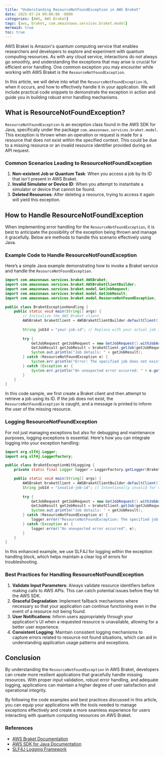 ```yaml
---
title: "Understanding ResourceNotFoundException in AWS Braket"
date: 2025-07-24 09:00:00 -0000
categories: [AWS, AWS Braket]
tags: [aws, braket, com.amazonaws.services.braket.model]
mermaid: true
toc: true
---
```



AWS Braket is Amazon's quantum computing service that enables researchers and developers to explore and experiment with quantum computing resources. As with any cloud service, interactions do not always go smoothly, and understanding the exceptions that may arise is crucial for efficient error handling. One common exception you may encounter while working with AWS Braket is the `ResourceNotFoundException`.

In this article, we will delve into what the `ResourceNotFoundException` is, when it occurs, and how to effectively handle it in your application. We will include practical code snippets to demonstrate the exception in action and guide you in building robust error handling mechanisms.

## What is ResourceNotFoundException?

`ResourceNotFoundException` is an exception class found in the AWS SDK for Java, specifically under the package `com.amazonaws.services.braket.model`. This exception is thrown when an operation or request is made for a resource that does not exist within the specified context. This could be due to a missing resource or an invalid resource identifier provided during an API request.

### Common Scenarios Leading to ResourceNotFoundException

1. **Non-existent Job or Quantum Task**: When you access a job by its ID that isn't present in AWS Braket.
2. **Invalid Simulator or Device ID**: When you attempt to instantiate a simulator or device that cannot be found.
3. **Deleted Resources**: After deleting a resource, trying to access it again will yield this exception.

## How to Handle ResourceNotFoundException

When implementing error handling for the `ResourceNotFoundException`, it is best to anticipate the possibility of the exception being thrown and manage it gracefully. Below are methods to handle this scenario effectively using Java.

### Example Code to Handle ResourceNotFoundException

Here’s a simple Java example demonstrating how to invoke a Braket service and handle the `ResourceNotFoundException`.

```java
import com.amazonaws.services.braket.AWSBraket;
import com.amazonaws.services.braket.AWSBraketClientBuilder;
import com.amazonaws.services.braket.model.GetJobRequest;
import com.amazonaws.services.braket.model.GetJobResult;
import com.amazonaws.services.braket.model.ResourceNotFoundException;

public class BraketExceptionHandling {
    public static void main(String[] args) {
        // Initialize the AWS Braket client
        AWSBraket braketClient = AWSBraketClientBuilder.defaultClient();
        
        String jobId = "your-job-id"; // Replace with your actual job ID
        
        try {
            GetJobRequest getJobRequest = new GetJobRequest().withJobArn(jobId);
            GetJobResult getJobResult = braketClient.getJob(getJobRequest);
            System.out.println("Job details: " + getJobResult);
        } catch (ResourceNotFoundException e) {
            System.err.println("Error: The specified job does not exist. " + e.getMessage());
        } catch (Exception e) {
            System.err.println("An unexpected error occurred: " + e.getMessage());
        }
    }
}
```

In this code sample, we first create a Braket client and then attempt to retrieve a job using its ID. If the job does not exist, the `ResourceNotFoundException` is caught, and a message is printed to inform the user of the missing resource.

### Logging ResourceNotFoundException

For not just managing exceptions but also for debugging and maintenance purposes, logging exceptions is essential. Here's how you can integrate logging into your exception handling:

```java
import org.slf4j.Logger;
import org.slf4j.LoggerFactory;

public class BraketExceptionWithLogging {
    private static final Logger logger = LoggerFactory.getLogger(BraketExceptionWithLogging.class);

    public static void main(String[] args) {
        AWSBraket braketClient = AWSBraketClientBuilder.defaultClient();
        String jobId = "invalid-job-id"; // Intentionally invalid for demonstration
        
        try {
            GetJobRequest getJobRequest = new GetJobRequest().withJobArn(jobId);
            GetJobResult getJobResult = braketClient.getJob(getJobRequest);
            System.out.println("Job details: " + getJobResult);
        } catch (ResourceNotFoundException e) {
            logger.error("ResourceNotFoundException: The specified job does not exist - Job ID: {}", jobId, e);
        } catch (Exception e) {
            logger.error("An unexpected error occurred", e);
        }
    }
}
```

In this enhanced example, we use SLF4J for logging within the exception handling block, which helps maintain a clear log of errors for troubleshooting.

### Best Practices for Handling ResourceNotFoundException

1. **Validate Input Parameters**: Always validate resource identifiers before making calls to AWS APIs. This can catch potential issues before they hit the AWS SDK.
2. **Graceful Degradation**: Implement fallback mechanisms where necessary so that your application can continue functioning even in the event of a resource not being found.
3. **User Notifications**: Inform users appropriately through your application's UI when a requested resource is unavailable, allowing for a better user experience.
4. **Consistent Logging**: Maintain consistent logging mechanisms to capture errors related to resource not found situations, which can aid in understanding application usage patterns and exceptions.

## Conclusion

By understanding the `ResourceNotFoundException` in AWS Braket, developers can create more resilient applications that gracefully handle missing resources. With proper input validation, robust error handling, and adequate logging, applications can maintain a higher degree of user satisfaction and operational integrity.

By following the code examples and best practices discussed in this article, you can equip your applications with the tools needed to manage exceptions effectively and create a more seamless experience for users interacting with quantum computing resources on AWS Braket.

### References
- [AWS Braket Documentation](https://docs.aws.amazon.com/braket/)
- [AWS SDK for Java Documentation](https://docs.aws.amazon.com/sdk-for-java/v1/developer-guide/home.html)
- [SLF4J Logging Framework](http://www.slf4j.org/)